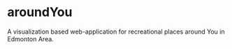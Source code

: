 # aroundYou
A visualization based web-application for recreational places around You in Edmonton Area.
